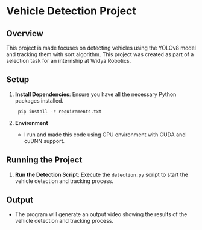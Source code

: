 # Vehicle Detection Project

## Overview

This project is made  focuses on detecting vehicles using the YOLOv8 model and tracking them with sort algorithm. This project was created as part of a selection task for an internship at Widya Robotics.

## Setup

1. **Install Dependencies**: Ensure you have all the necessary Python packages installed.
   ```
    pip install -r requirements.txt
    ```

3. **Environment**
    - I run and made this code using GPU environment with CUDA and cuDNN support.

## Running the Project

1. **Run the Detection Script**: Execute the `detection.py` script to start the vehicle detection and tracking process.

## Output

- The program will generate an output video showing the results of the vehicle detection and tracking process.

